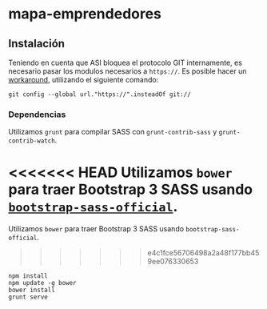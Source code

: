 mapa-emprendedores
==================

## Instalación

Teniendo en cuenta que ASI bloquea el protocolo GIT internamente, es necesario pasar los modulos necesarios a `https://`. Es posible hacer un [workaround](http://stackoverflow.com/questions/4891527/git-protocol-blocked-by-company-how-can-i-get-around-that/), utilizando el siguiente comando:

```
git config --global url."https://".insteadOf git://
```

### Dependencias

Utilizamos `grunt` para compilar SASS con `grunt-contrib-sass` y `grunt-contrib-watch`.

<<<<<<< HEAD
Utilizamos `bower` para traer Bootstrap 3 SASS usando [`bootstrap-sass-official`](https://github.com/twbs/bootstrap-sass).
=======
Utilizamos `bower` para traer Bootstrap 3 SASS usando `bootstrap-sass-official`.
>>>>>>> e4c1fce56706498a2a48f177bb459ee076330653

```
npm install
npm update -g bower
bower install
grunt serve
```
